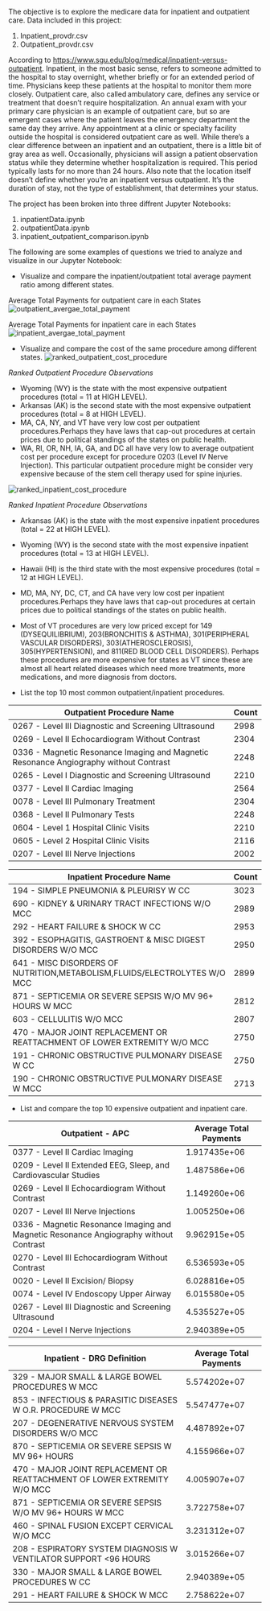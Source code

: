 The objective is to explore the medicare data for inpatient and outpatient care. 
Data included in this project:
1. Inpatient_provdr.csv
2. Outpatient_provdr.csv

According to https://www.sgu.edu/blog/medical/inpatient-versus-outpatient. Inpatient, in the most basic sense, refers to someone admitted to the hospital to stay overnight, whether briefly or for an extended period of time. Physicians keep these patients at the hospital to monitor them more closely. Outpatient care, also called ambulatory care, defines any service or treatment that doesn’t require hospitalization. An annual exam with your primary care physician is an example of outpatient care, but so are emergent cases where the patient leaves the emergency department the same day they arrive. Any appointment at a clinic or specialty facility outside the hospital is considered outpatient care as well. While there’s a clear difference between an inpatient and an outpatient, there is a little bit of gray area as well. Occasionally, physicians will assign a patient observation status while they determine whether hospitalization is required. This period typically lasts for no more than 24 hours. Also note that the location itself doesn’t define whether you’re an inpatient versus outpatient. It’s the duration of stay, not the type of establishment, that determines your status.

The project has been broken into three diffrent Jupyter Notebooks:
1. inpatientData.ipynb
2. outpatientData.ipynb
3. inpatient_outpatient_comparison.ipynb

The following are some examples of questions we tried to analyze and visualize in our Jupyter Notebook: 
* Visualize and compare the inpatient/outpatient total average payment ratio among different states.

Average Total Payments for outpatient care in each States
![outpatient_avergae_total_payment](https://user-images.githubusercontent.com/63881504/205670509-8c0a88aa-c0e2-4e4e-969c-06e0098a1b08.png)

Average Total Payments for inpatient care in each States
![inpatient_avergae_total_payment](https://user-images.githubusercontent.com/63881504/205670539-71f0a44d-661a-4370-807b-e7bfd14b3f3a.png)

* Visualize and compare the cost of the same procedure among different states.
![ranked_outpatient_cost_procedure](https://user-images.githubusercontent.com/63881504/205669528-87f94b56-d879-4723-a195-cf00ceec3ba0.png)

_Ranked Outpatient Procedure Observations_
* Wyoming (WY) is the state with the most expensive outpatient procedures (total = 11 at HIGH LEVEL).
* Arkansas (AK) is the second state with the most expensive outpatient procedures (total = 8 at HIGH LEVEL).
* MA, CA, NY, and VT have very low cost per outpatient procedures.Perhaps they have laws that cap-out procedures at certain prices due to political standings of the states on public health. 
* WA, RI, OR, NH, IA, GA, and DC all have very low to average outpatient cost per procedure except for procedure 0203 (Level IV Nerve Injection). This particular outpatient procedure might be consider very expensive because of the stem cell therapy used for spine injuries. 

![ranked_inpatient_cost_procedure](https://user-images.githubusercontent.com/63881504/205669494-f0f85327-d069-4f9b-9e3c-9250882ff2ce.png)

_Ranked Inpatient Procedure Observations_
* Arkansas (AK) is the state with the most expensive inpatient procedures (total = 22 at HIGH LEVEL).
* Wyoming (WY) is the second state with the most expensive inpatient procedures (total = 13 at HIGH LEVEL).
* Hawaii (HI) is the third state with the most expensive procedures (total = 12 at HIGH LEVEL).
* MD, MA, NY, DC, CT, and CA have very low cost per inpatient procedures.Perhaps they have laws that cap-out procedures at certain prices due to political standings of the states on public health. 
* Most of VT procedures are very low priced except for 149 (DYSEQUILIBRIUM), 203(BRONCHITIS & ASTHMA), 301(PERIPHERAL VASCULAR DISORDERS), 303(ATHEROSCLEROSIS), 305(HYPERTENSION), and 811(RED BLOOD CELL DISORDERS). Perhaps these procedures are more expensive for states as VT since these are almost all heart related diseases which need more treatments, more medications, and more diagnosis from doctors. 

* List the top 10 most common outpatient/inpatient procedures.
   
|  Outpatient Procedure Name                                                            |Count   |  
|---------------------------------------------------------------------------------------|--------|
|0267 - Level III Diagnostic and Screening Ultrasound                                   |2998    |   
|0269 - Level II Echocardiogram Without Contrast                                        |2304    |   
|0336 - Magnetic Resonance Imaging and Magnetic Resonance Angiography without Contrast  |2248    |  
|0265 - Level I Diagnostic and Screening Ultrasound                                     |2210    |
|0377 - Level II Cardiac Imaging                                                        |2564    |
|0078 - Level III Pulmonary Treatment                                                   |2304    |
|0368 - Level II Pulmonary Tests                                                        |2248    |
|0604 - Level 1 Hospital Clinic Visits                                                  |2210    |
|0605 - Level 2 Hospital Clinic Visits                                                  |2116    |
|0207 - Level III Nerve Injections                                                      |2002    |

|  Inpatient Procedure Name                                                             |Count   |  
|---------------------------------------------------------------------------------------|--------|
|194 - SIMPLE PNEUMONIA & PLEURISY W CC                                                 |3023    |   
|690 - KIDNEY & URINARY TRACT INFECTIONS W/O MCC                                        |2989    |   
|292 - HEART FAILURE & SHOCK W CC                                                       |2953    |  
|392 - ESOPHAGITIS, GASTROENT & MISC DIGEST DISORDERS W/O MCC                           |2950    |
|641 - MISC DISORDERS OF NUTRITION,METABOLISM,FLUIDS/ELECTROLYTES W/O MCC               |2899    |
|871 - SEPTICEMIA OR SEVERE SEPSIS W/O MV 96+ HOURS W MCC                               |2812    |
|603 - CELLULITIS W/O MCC                                                               |2807    |
|470 - MAJOR JOINT REPLACEMENT OR REATTACHMENT OF LOWER EXTREMITY W/O MCC               |2750    |
|191 - CHRONIC OBSTRUCTIVE PULMONARY DISEASE W CC                                       |2750    |
|190 - CHRONIC OBSTRUCTIVE PULMONARY DISEASE W MCC                                      |2713    |


* List and compare the top 10 expensive outpatient and inpatient care.
  
| Outpatient - APC                                                                       |Average Total Payments |
|----------------------------------------------------------------------------------------|-----------------------|                                                   
|0377 - Level II Cardiac Imaging                                                         |1.917435e+06           |
|0209 - Level II Extended EEG, Sleep, and Cardiovascular Studies                         |1.487586e+06           |
|0269 - Level II Echocardiogram Without Contrast                                         |1.149260e+06           |
|0207 - Level III Nerve Injections                                                       |1.005250e+06           |
|0336 - Magnetic Resonance Imaging and Magnetic Resonance Angiography without Contrast   |9.962915e+05           |
|0270 - Level III Echocardiogram Without Contrast                                        |6.536593e+05           |
|0020 - Level II Excision/ Biopsy                                                        |6.028816e+05           |
|0074 - Level IV Endoscopy Upper Airway                                                  |6.015580e+05           |
|0267 - Level III Diagnostic and Screening Ultrasound                                    |4.535527e+05           |
|0204 - Level I Nerve Injections                                                         |2.940389e+05           |

|Inpatient - DRG Definition                                                              |Average Total Payments |
|----------------------------------------------------------------------------------------|-----------------------|                                                   
|329 - MAJOR SMALL & LARGE BOWEL PROCEDURES W MCC                                        |5.574202e+07           |
|853 - INFECTIOUS & PARASITIC DISEASES W O.R. PROCEDURE W MCC                            |5.547477e+07           |
|207 - DEGENERATIVE NERVOUS SYSTEM DISORDERS W/O MCC                                     |4.487892e+07           |                                                     
|870 - SEPTICEMIA OR SEVERE SEPSIS W MV 96+ HOURS                                        |4.155966e+07           |
|470 - MAJOR JOINT REPLACEMENT OR REATTACHMENT OF LOWER EXTREMITY W/O MCC                |4.005907e+07           |
|871 - SEPTICEMIA OR SEVERE SEPSIS W/O MV 96+ HOURS W MCC                                |3.722758e+07           |
|460 - SPINAL FUSION EXCEPT CERVICAL W/O MCC                                             |3.231312e+07           |
|208 - ESPIRATORY SYSTEM DIAGNOSIS W VENTILATOR SUPPORT <96 HOURS                        |3.015266e+07           |
|330 - MAJOR SMALL & LARGE BOWEL PROCEDURES W CC                                         |2.940389e+05           |
|291 - HEART FAILURE & SHOCK W MCC                                                       |2.758622e+07           |